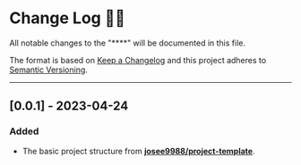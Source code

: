<!-- markdownlint-disable MD024-->
# **Change Log** 📜📝

All notable changes to the "****"  will be documented in this file.

The format is based on [Keep a Changelog](https://keepachangelog.com/en/1.0.0/) and this project adheres to [Semantic Versioning](https://semver.org/spec/v2.0.0.html).

---

## [**0.0.1**] - 2023-04-24

### Added

* The basic project structure from **[josee9988/project-template](https://github.com/Josee9988/project-template)**.
